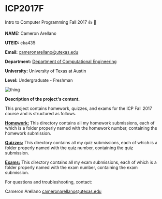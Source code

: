 # ICP2017F
Intro to Computer Programming Fall 2017 :+1: :rocket:

**NAME:** Cameron Arellano 

**UTEID:** cka435

**Email:** cameronarellano@utexas.edu

**Department:** [Department of Computational Engineering](http://www.ae.utexas.edu/undergraduate/computational-undergrad-program)

**University:** University of Texas at Austin

**Level:** Undergraduate - Freshman

![thing](https://pbs.twimg.com/profile_images/649316673472692224/1PoSTWpK.png)

**Description of the project's content.**

This project contains homework, quizzes, and exams for the ICP Fall 2017 course and is structured as follows.

   [__Homework:__](./Homework) 
   This directory contains all my homework submissions, each of which is a folder properly named with the homework number, containing the homework submission.

   [__Quizzes:__](./Quiz)
   This directory contains all my quiz submissions, each of which is a folder properly named with the quiz number, containing the quiz submission.

  [__Exams:__](./Exam)
  This directory contains all my exam submissions, each of which is a folder properly named with the exam number, containing the exam submission.

For questions and troubleshooting, contact:

Cameron Arellano
cameronarellano@utexas.edu
